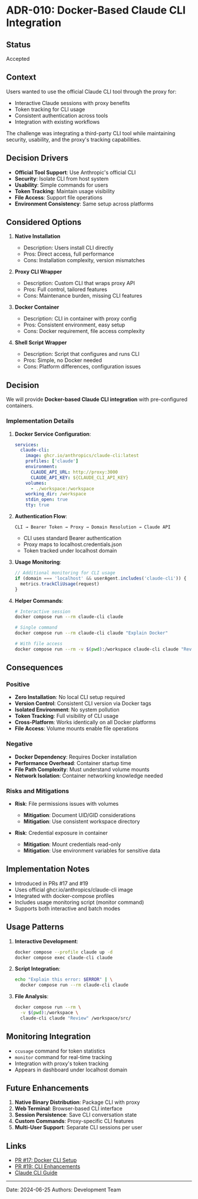 # ADR-010: Docker-Based Claude CLI Integration

## Status

Accepted

## Context

Users wanted to use the official Claude CLI tool through the proxy for:

- Interactive Claude sessions with proxy benefits
- Token tracking for CLI usage
- Consistent authentication across tools
- Integration with existing workflows

The challenge was integrating a third-party CLI tool while maintaining security, usability, and the proxy's tracking capabilities.

## Decision Drivers

- **Official Tool Support**: Use Anthropic's official CLI
- **Security**: Isolate CLI from host system
- **Usability**: Simple commands for users
- **Token Tracking**: Maintain usage visibility
- **File Access**: Support file operations
- **Environment Consistency**: Same setup across platforms

## Considered Options

1. **Native Installation**
   - Description: Users install CLI directly
   - Pros: Direct access, full performance
   - Cons: Installation complexity, version mismatches

2. **Proxy CLI Wrapper**
   - Description: Custom CLI that wraps proxy API
   - Pros: Full control, tailored features
   - Cons: Maintenance burden, missing CLI features

3. **Docker Container**
   - Description: CLI in container with proxy config
   - Pros: Consistent environment, easy setup
   - Cons: Docker requirement, file access complexity

4. **Shell Script Wrapper**
   - Description: Script that configures and runs CLI
   - Pros: Simple, no Docker needed
   - Cons: Platform differences, configuration issues

## Decision

We will provide **Docker-based Claude CLI integration** with pre-configured containers.

### Implementation Details

1. **Docker Service Configuration**:

   ```yaml
   services:
     claude-cli:
       image: ghcr.io/anthropics/claude-cli:latest
       profiles: ['claude']
       environment:
         CLAUDE_API_URL: http://proxy:3000
         CLAUDE_API_KEY: ${CLAUDE_CLI_API_KEY}
       volumes:
         - ./workspace:/workspace
       working_dir: /workspace
       stdin_open: true
       tty: true
   ```

2. **Authentication Flow**:

   ```
   CLI → Bearer Token → Proxy → Domain Resolution → Claude API
   ```

   - CLI uses standard Bearer authentication
   - Proxy maps to localhost.credentials.json
   - Token tracked under localhost domain

3. **Usage Monitoring**:

   ```typescript
   // Additional monitoring for CLI usage
   if (domain === 'localhost' && userAgent.includes('claude-cli')) {
     metrics.trackCliUsage(request)
   }
   ```

4. **Helper Commands**:

   ```bash
   # Interactive session
   docker compose run --rm claude-cli claude

   # Single command
   docker compose run --rm claude-cli claude "Explain Docker"

   # With file access
   docker compose run --rm -v $(pwd):/workspace claude-cli claude "Review this code" /workspace/app.py
   ```

## Consequences

### Positive

- **Zero Installation**: No local CLI setup required
- **Version Control**: Consistent CLI version via Docker tags
- **Isolated Environment**: No system pollution
- **Token Tracking**: Full visibility of CLI usage
- **Cross-Platform**: Works identically on all Docker platforms
- **File Access**: Volume mounts enable file operations

### Negative

- **Docker Dependency**: Requires Docker installation
- **Performance Overhead**: Container startup time
- **File Path Complexity**: Must understand volume mounts
- **Network Isolation**: Container networking knowledge needed

### Risks and Mitigations

- **Risk**: File permissions issues with volumes
  - **Mitigation**: Document UID/GID considerations
  - **Mitigation**: Use consistent workspace directory

- **Risk**: Credential exposure in container
  - **Mitigation**: Mount credentials read-only
  - **Mitigation**: Use environment variables for sensitive data

## Implementation Notes

- Introduced in PRs #17 and #19
- Uses official ghcr.io/anthropics/claude-cli image
- Integrated with docker-compose profiles
- Includes usage monitoring script (monitor command)
- Supports both interactive and batch modes

## Usage Patterns

1. **Interactive Development**:

   ```bash
   docker compose --profile claude up -d
   docker compose exec claude-cli claude
   ```

2. **Script Integration**:

   ```bash
   echo "Explain this error: $ERROR" | \
     docker compose run --rm claude-cli claude
   ```

3. **File Analysis**:
   ```bash
   docker compose run --rm \
     -v $(pwd):/workspace \
     claude-cli claude "Review" /workspace/src/
   ```

## Monitoring Integration

- `ccusage` command for token statistics
- `monitor` command for real-time tracking
- Integration with proxy's token tracking
- Appears in dashboard under localhost domain

## Future Enhancements

1. **Native Binary Distribution**: Package CLI with proxy
2. **Web Terminal**: Browser-based CLI interface
3. **Session Persistence**: Save CLI conversation state
4. **Custom Commands**: Proxy-specific CLI features
5. **Multi-User Support**: Separate CLI sessions per user

## Links

- [PR #17: Docker CLI Setup](https://github.com/Moonsong-Labs/agent-prompttrain/pull/17)
- [PR #19: CLI Enhancements](https://github.com/Moonsong-Labs/agent-prompttrain/pull/19)
- [Claude CLI Guide](../../02-User-Guide/claude-cli.md)

---

Date: 2024-06-25
Authors: Development Team
